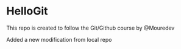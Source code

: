 # HelloGit

This repo is created to follow the Git/Github course by @Mouredev

Added a new modification from local repo
